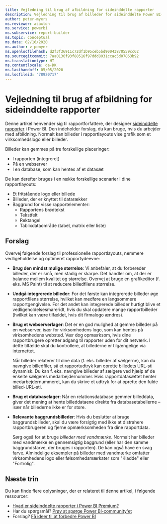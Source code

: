 ```yaml
---
title: Vejledning til brug af afbildning for sideinddelte rapporter
description: Vejledning til brug af billeder for sideinddelte Power BI-rapporter.
author: peter-myers
ms.reviewer: asaxton
ms.service: powerbi
ms.subservice: report-builder
ms.topic: conceptual
ms.date: 02/16/2020
ms.author: v-pemyer
ms.openlocfilehash: d2f3f36911c72df1b95ceb5bd90043870559cc62
ms.sourcegitcommit: 7aa0136f93f88516f97ddd8031ccac5d07863b92
ms.translationtype: HT
ms.contentlocale: da-DK
ms.lasthandoff: 05/05/2020
ms.locfileid: "78920717"
---
```

# <a name="image-use-guidance-for-paginated-reports"></a>Vejledning til brug af afbildning for sideinddelte rapporter

Denne artikel henvender sig til rapportforfattere, der designer [sideinddelte rapporter](../paginated-reports/paginated-reports-report-builder-power-bi.md) i Power BI. Den indeholder forslag, du kan bruge, hvis du arbejder med afbildning. Normalt kan billeder i rapportlayouts vise grafik som et virksomhedslogo eller billeder.

Billeder kan gemmes på tre forskellige placeringer:

- I rapporten (integreret)
- På en webserver
- I en database, som kan hentes af et datasæt

De kan derefter bruges i en række forskellige scenarier i dine rapportlayouts:

- Et fritstående logo eller billede
- Billeder, der er knyttet til datarækker
- Baggrund for visse rapportelementer:
  - Rapportens brødtekst
  - Tekstfelt
  - Rektangel
  - Tablixdataområde (tabel, matrix eller liste)

## <a name="suggestions"></a>Forslag

Overvej følgende forslag til professionelle rapportlayouts, nemmere vedligeholdelse og optimeret rapportydeevne:

- **Brug den mindst mulige størrelse**: Vi anbefaler, at du forbereder billeder, der er små, men stadig er skarpe. Det handler om, at der er balance mellem kvalitet og størrelse. Overvej at bruge en grafikeditor (f. eks. MS Paint) til at reducere billedfilens størrelse.
- **Undgå integrerede billeder**: For det første kan integrerede billeder øge rapportfilens størrelse, hvilket kan medføre en langsommere rapportgengivelse. For det andet kan integrerede billeder hurtigt blive et vedligeholdelsesmareridt, hvis du skal opdatere mange rapportbilleder (hvilket kan være tilfældet, hvis dit firmalogo ændres).
- **Brug et webserverlager**: Det er en god mulighed at gemme billeder på en webserver, især for virksomhedens logo, som kan hentes på virksomhedens websted. Vær dog opmærksom, hvis dine rapportbrugere opretter adgang til rapporter uden for dit netværk. I dette tilfælde skal du kontrollere, at billederne er tilgængelige via internettet.

    Når billeder relaterer til dine data (f. eks. billeder af sælgerne), kan du navngive billedfiler, så et rapportudtryk kan oprette billedets URL-sti dynamisk. Du kan f. eks. navngive billeder af sælgere ved hjælp af de enkelte sælgeres medarbejdernummer. Hvis rapportdatasættet henter medarbejdernummeret, kan du skrive et udtryk for at oprette den fulde billed-URL-sti.
- **Brug et databaselager**: Når en relationsdatabase gemmer billeddata, giver det mening at hente billeddataene direkte fra databasetabellerne – især når billederne ikke er for store.
- **Relevante baggrundsbilleder**: Hvis du beslutter at bruge baggrundsbilleder, skal du være forsigtig med ikke at distrahere rapportbrugeren og fjerne opmærksomheden fra dine rapportdata. 

    Sørg også for at bruge _billeder med vandmærke_. Normalt har billeder med vandmærke en gennemsigtig baggrund (eller har den samme baggrundsfarve, der bruges i rapporten). De kan også have en svag farve. Almindelige eksempler på billeder med vandmærke omfatter virksomhedens logo eller følsomhedsmærkater som "Kladde" eller "Fortrolig".

## <a name="next-steps"></a>Næste trin

Du kan finde flere oplysninger, der er relateret til denne artikel, i følgende ressourcer:

- [Hvad er sideinddelte rapporter i Power BI Premium?](../paginated-reports/paginated-reports-report-builder-power-bi.md)
- Har du spørgsmål? [Prøv at spørge Power BI-community'et](https://community.powerbi.com/)
- Forslag? [Få ideer til at forbedre Power BI](https://ideas.powerbi.com/)
